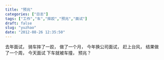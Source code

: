 ```yaml
---
title: "预兆"
categories: ["日志"]
tags: ["工作","车","摔跤","预兆","面试"]
draft: false
slug: "yuzhao"
date: "2012-08-26 12:35:50"
---
```


去年面试，
骑车摔了一跤，
做了一个月，
今年换公司面试，
赶上台风，
结果做了一个周，
今天面试
下车就被车撞，
预兆？

